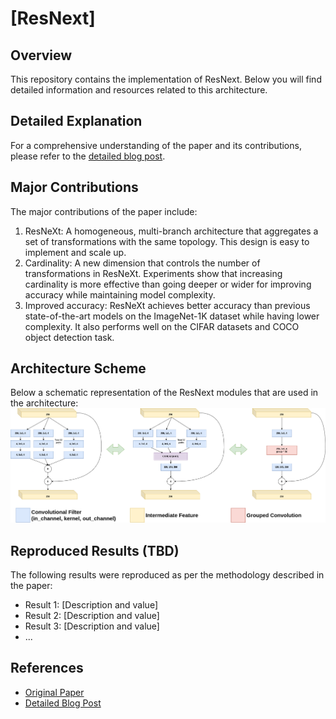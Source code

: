 # [ResNext]

## Overview
This repository contains the implementation of ResNext. Below you will find detailed information and resources related to this architecture.

## Detailed Explanation
For a comprehensive understanding of the paper and its contributions, please refer to the [detailed blog post](https://gvdmnni.notion.site/ResNext-05bd5cb9ae0a40fb811746f5a4331f65?pvs=4).

## Major Contributions
The major contributions of the paper include:
1. ResNeXt: A homogeneous, multi-branch architecture that aggregates a set of transformations with the same topology. This design is easy to implement and scale up.
2. Cardinality: A new dimension that controls the number of transformations in ResNeXt. Experiments show that increasing cardinality is more effective than going deeper or wider for improving accuracy while maintaining model complexity.
3. Improved accuracy: ResNeXt achieves better accuracy than previous state-of-the-art models on the ImageNet-1K dataset while having lower complexity. It also performs well on the CIFAR datasets and COCO object detection task.

## Architecture Scheme
Below a schematic representation of the ResNext modules that are used in the architecture:
![Image](./src/ResNext_Module.png)




## Reproduced Results (TBD)
The following results were reproduced as per the methodology described in the paper:
- Result 1: [Description and value]
- Result 2: [Description and value]
- Result 3: [Description and value]
- ...


## References
- [Original Paper](https://arxiv.org/abs/1611.05431)
- [Detailed Blog Post](https://gvdmnni.notion.site/ResNext-05bd5cb9ae0a40fb811746f5a4331f65?pvs=4)
